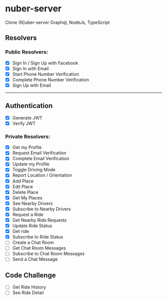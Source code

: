 # nuber-server

Clone (N)uber-server Graphql, NodeJs, TypeScript

## Resolvers

### Public Resolvers:

- [x] Sign In / Sign Up with Facebook
- [x] Sign In with Email
- [x] Start Phone Number Verification
- [x] Complete Phone Number Verification
- [x] Sign Up with Email

---

## Authentication

- [x] Generate JWT
- [x] Verify JWT

### Private Resolvers:

- [x] Get my Profile
- [x] Request Email Verification
- [x] Complete Email Verification
- [x] Update my Profile
- [x] Toggle Driving Mode
- [x] Report Location / Orientation
- [x] Add Place
- [x] Edit Place
- [x] Delete Place
- [x] Get My Places
- [x] See Nearby Drivers
- [x] Subscribe to Nearby Drivers
- [x] Request a Ride
- [x] Get Nearby Ride Requests
- [x] Update Ride Status
- [x] Get ride
- [x] Subscribe to Ride Status
- [ ] Create a Chat Room
- [ ] Get Chat Room Messages
- [ ] Subscribe to Chat Room Messages
- [ ] Send a Chat Message

## Code Challenge

- [ ] Get Ride History
- [ ] See Ride Detail
